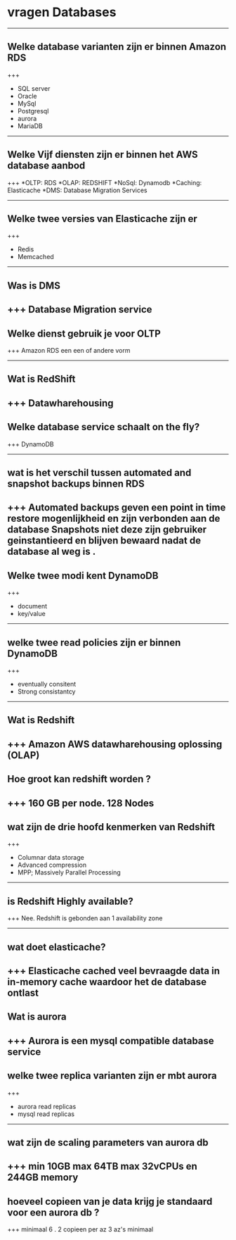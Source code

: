 # vragen Databases
---
## Welke database varianten zijn er binnen Amazon RDS

+++
* SQL server
* Oracle
* MySql
* Postgresql
* aurora
* MariaDB

---
## Welke Vijf diensten zijn er binnen het AWS database aanbod
+++
*OLTP: RDS
*OLAP: REDSHIFT
*NoSql: Dynamodb
*Caching: Elasticache
*DMS: Database Migration Services

---
## Welke twee versies van Elasticache zijn er 

+++
* Redis
* Memcached
---

## Was is DMS
+++
Database Migration service
---
## Welke dienst gebruik je voor OLTP
+++
Amazon RDS een een of andere vorm

---
## Wat is RedShift
+++
Datawharehousing 
---
## Welke database service schaalt on the fly?

+++
DynamoDB

---
## wat is het verschil tussen automated and snapshot backups binnen RDS
+++
Automated backups geven een point in time restore mogenlijkheid en zijn verbonden aan de database 
Snapshots niet deze zijn gebruiker geinstantieerd en blijven bewaard nadat de database al weg is .  
---
## Welke twee modi kent DynamoDB
+++
* document
* key/value

---
## welke twee read policies zijn er binnen DynamoDB
+++
* eventually consitent
* Strong consistantcy

---
## Wat is Redshift
+++
Amazon AWS datawharehousing oplossing (OLAP)
---

## Hoe groot kan redshift worden ? 

+++
160 GB per node. 128 Nodes 
---
## wat zijn de drie hoofd kenmerken van Redshift
+++
* Columnar data storage
* Advanced compression
* MPP; Massively Parallel Processing


---
## is Redshift Highly available?
+++
Nee. Redshift is gebonden aan 1 availability zone

---
## wat doet elasticache?
+++
 Elasticache cached veel bevraagde data in in-memory cache waardoor het de database ontlast
---
## Wat is aurora
+++
Aurora is een mysql compatible database service 
---
## welke twee replica varianten zijn er mbt aurora
+++
* aurora read replicas
* mysql read replicas
---
## wat zijn de scaling parameters van aurora db
+++
min 10GB max 64TB
max 32vCPUs en 244GB memory
---
## hoeveel copieen van je data krijg je standaard voor een aurora db ? 
+++
minimaal 6 . 
2 copieen per az 3 az's minimaal 